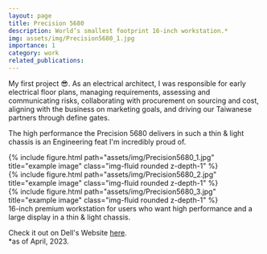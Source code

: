 ```yaml
---
layout: page
title: Precision 5680
description: World’s smallest footprint 16-inch workstation.*
img: assets/img/Precision5680_1.jpg
importance: 1
category: work
related_publications:
---
```

My first project :sunglasses:. As an electrical architect, I was responsible for early electrical floor plans, managing requirements, assessing and communicating risks, collaborating with procurement on sourcing and cost, aligning with the business on marketing goals, and driving our Taiwanese partners through define gates. 

The high performance the Precision 5680 delivers in such a thin & light chassis is an Engineering feat I'm incredibly proud of.

<div class="row">
    <div class="col-sm mt-3 mt-md-0">
        {% include figure.html path="assets/img/Precision5680_1.jpg" title="example image" class="img-fluid rounded z-depth-1" %}
    </div>
    <div class="col-sm mt-3 mt-md-0">
        {% include figure.html path="assets/img/Precision5680_2.jpg" title="example image" class="img-fluid rounded z-depth-1" %}
    </div>
    <div class="col-sm mt-3 mt-md-0">
        {% include figure.html path="assets/img/Precision5680_3.jpg" title="example image" class="img-fluid rounded z-depth-1" %}
    </div>
</div>
<div class="caption">
    16-inch premium workstation for users who want high performance and a large display in a thin & light chassis.
</div>

Check it out on Dell's Website <a href="https://www.dell.com/en-us/shop/dell-laptops/precision-5680-workstation/spd/precision-16-5680-laptop">here</a>.<br>
*as of April, 2023.